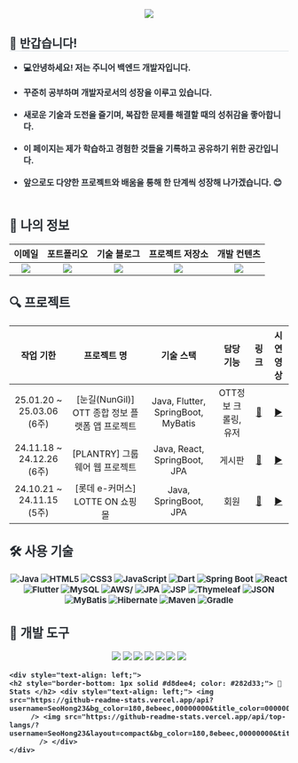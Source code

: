 <div align= "center">
    <img src="https://capsule-render.vercel.app/api?type=waving&color=auto&height=240&text='Seo%20Hong's%20Work%20Log&animation=fadeIn&fontColor=ffffff&fontSize=60" />
    </div>
    <div style="text-align: left;"> 
    <h2 style="border-bottom: 1px solid #d8dee4; color: #282d33;">  👋 반갑습니다! </h2>  
    <div style="font-weight: 700; font-size: 15px; text-align: left; color: #282d33;">
<ul>
    <li>💻안녕하세요! 저는 주니어 백엔드 개발자입니다.</li><br>
    <li> 꾸준히 공부하며 개발자로서의 성장을 이루고 있습니다.</li><br>
    <li><b>새로운 기술과 도전</b>을 즐기며, 복잡한 문제를 해결할 때의 성취감을 좋아합니다.</li><br>
    <li>이 페이지는 제가 학습하고 경험한 것들을 기록하고 공유하기 위한 공간입니다.</li><br>
    <li>앞으로도 다양한 프로젝트와 배움을 통해 한 단계씩 성장해 나가겠습니다. 😊</li><br>
</ul>


<h2>👀 나의 정보</h2>
<div align="center">
  
| **이메일** | **포트폴리오** | **기술 블로그** | **프로젝트 저장소** | **개발 컨텐츠** |
|:----------:|:-------------:|:--------------:|:------------------:|:--------------:|
| <a href="mailto:p54492408@gmail.com"><img src="https://img.shields.io/badge/Gmail-EA4335?style=for-the-badge&logo=gmail&logoColor=white" /></a> | <a href="https://www.notion.so/SW-199be7effd3880d59fccc3ea1efdc1f9?source=copy_link"><img src="https://img.shields.io/badge/Notion-000000?style=for-the-badge&logo=notion&logoColor=white" /></a> | <a href="https://seohong.tistory.com/"><img src="https://img.shields.io/badge/Tistory-ff524b?style=for-the-badge&logo=tistory&logoColor=white" /></a> | <a href="https://github.com/SeoHong23?tab=repositories"><img src="https://img.shields.io/badge/My_Repos-4284f4?style=for-the-badge&logo=github&logoColor=white" /></a> | <a href="https://www.youtube.com/@%EC%84%9C%ED%99%8D%EB%B0%95"><img src="https://img.shields.io/badge/YouTube-FF3839?style=for-the-badge&logo=youtube&logoColor=white" /></a> |
</div>

<h2>🔍 프로젝트 </h2>
<div align="center">
  
| **작업 기한** | **프로젝트 명** | **기술 스택** | **담당 기능** | **링크** | **시연 영상** |
|:---:|:---:|:---:|:---:|:---:|:---:|
| 25.01.20 ~ 25.03.06 (6주) | [눈길(NunGil)] OTT 종합 정보 플랫폼 앱 프로젝트 | Java, Flutter, SpringBoot, MyBatis | OTT정보 크롤링, 유저 | [🔗](https://github.com/SeoHong23/Nungil_Project) | [▶️](https://www.youtube.com/watch?v=uP8ehAsUO-s&t=10s) |
| 24.11.18 ~ 24.12.26 (6주) | [PLANTRY] 그룹웨어 웹 프로젝트 | Java, React, SpringBoot, JPA | 게시판 | [🔗](https://github.com/SeoHong23/Plantry) | [▶️](https://www.youtube.com/watch?v=BVHR2pa8soE&t=618s) |
| 24.10.21 ~ 24.11.15 (5주) | [롯데 e-커머스] LOTTE ON 쇼핑몰 | Java, SpringBoot, JPA | 회원 | [🔗](https://github.com/SeoHong23/Lotteon) | [▶️](https://www.youtube.com/watch?v=U7h1SMAE4Eo&t=532s) |


</div>



<!-- 프로젝트 담당기능 아이콘
## 🔍 프로젝트
<div align="center">
  
| 작업 기한 | 프로젝트 명 | 기술 스택 | 담당 기능 | 링크 | 시연 영상 |
|:--------:|:------------:|:---------:|:----------:|:-----:|:----------:|
| 25.01.20 ~ 25.03.07 (6주) | [A+ market] 중고거래 앱 프로젝트 | <span><img src="https://github.com/user-attachments/assets/d905b76d-37b7-424d-8792-3aef65528aac" height="18" alt="Java" /> <img height="18" src="https://cdn.simpleicons.org/flutter" alt="Flutter" /> <img height="18" src="https://cdn.simpleicons.org/dart" alt="Dart" /> <img height="18" src="https://cdn.simpleicons.org/springboot" alt="Spring Boot" /></span> | 거래(결제/충전) | [🔗](https://github.com/jin123346/APPlusMarket_Flutter) | [▶️](https://github.com/minhi0449/antwork) |
| 24.11.18 ~ 24.12.26 (6주) | [Antwork] 그룹웨어 웹 프로젝트 | <span><img src="https://github.com/user-attachments/assets/d905b76d-37b7-424d-8792-3aef65528aac" height="18" alt="Java" /> <img height="18" src="https://cdn.simpleicons.org/react" alt="React" /> <img height="18" src="https://cdn.simpleicons.org/springboot" alt="Spring Boot" /></span> | 게시판 | [🔗](https://github.com/minhi0449/antwork) | [▶️](https://www.youtube.com/watch?v=EtwH4WvMnJo) |
| 24.10.21 ~ 24.11.15 (5주) | [롯데 e-커머스] LOTTE ON 쇼핑몰 | <span><img src="https://github.com/user-attachments/assets/d905b76d-37b7-424d-8792-3aef65528aac" height="18" alt="Java" /> <img height="18" src="https://cdn.simpleicons.org/springboot" alt="Spring Boot" /></span> | 회원 | [🔗](https://github.com/minhi0449/TeamProject-LotteOn3) | [▶️](https://www.youtube.com/watch?v=rM2Cj0PMg1Q) |
</div>

-->

<h2>🛠 사용 기술</h2>
<!-- 프로그래밍 언어 -->
<div align="center">
  <img src="https://img.shields.io/badge/Java-007396?style=for-the-badge&logo=openjdk&logoColor=white" alt="Java" /> <!-- 백엔드 핵심 언어 -->
  <img src="https://img.shields.io/badge/HTML5-E34F26?style=for-the-badge&logo=html5&logoColor=white" alt="HTML5" /> <!-- 웹 구조 언어 -->
  <img src="https://img.shields.io/badge/CSS3-1572B6?style=for-the-badge&logo=css3&logoColor=white" alt="CSS3" /> <!-- 웹 스타일링 언어 -->
  <img src="https://img.shields.io/badge/JavaScript-F7DF1E?style=for-the-badge&logo=javascript&logoColor=black" alt="JavaScript" /> <!-- 웹 동작 언어 -->
  <img src="https://img.shields.io/badge/Dart-0175C2?style=for-the-badge&logo=dart&logoColor=white" alt="Dart" /> <!-- Flutter 전용 언어 -->
  <!-- 프레임워크 -->
  <img src="https://img.shields.io/badge/Spring Boot-6DB33F?style=for-the-badge&logo=Spring Boot&logoColor=white" alt="Spring Boot"> <!-- 자바 웹 프레임워크 -->
  <img src="https://img.shields.io/badge/React-61DAFB?style=for-the-badge&logo=React&logoColor=black" alt="React"> <!-- 프론트엔드 프레임워크 -->
  <img src="https://img.shields.io/badge/Flutter-02569B?style=for-the-badge&logo=flutter&logoColor=white" alt="Flutter"> <!-- 크로스 플랫폼 프레임워크 -->
  <!-- 데이터베이스 DB -->
  <img src="https://img.shields.io/badge/MySQL-2C6491?style=for-the-badge&logo=mysql&logoColor=white" alt="MySQL" /> <!-- 관계형 데이터베이스 RDBMS : MySQL -->
  <!-- 클라우드 서비스 AWS -->
  <img src="https://img.shields.io/badge/Amazon_AWS-EF880F?style=for-the-badge&logo=amazon&logoColor=white" alt="AWS/"> <!-- 클라우드 서비스 -->
  <!-- 개발 도구 및 라이브러리 -->
  <img src="https://img.shields.io/badge/JPA-6DB33F?style=for-the-badge&logo=Spring&logoColor=white" alt="JPA" /> <!-- 자바 ORM 표준 -->
    <img src="https://img.shields.io/badge/JSP-E34F26?style=for-the-badge&logo=apache-tomcat&logoColor=white" alt="JSP" /> <!-- 자바 서버 페이지(JSP) : Apache Tomcat 로고 사용 -->
  <img src="https://img.shields.io/badge/Thymeleaf-275d1e?style=for-the-badge&logo=Thymeleaf&logoColor=white" alt="Thymeleaf" /> <!-- 자바 템플릿 엔진 -->
  <img src="https://img.shields.io/badge/JSON-000000?style=for-the-badge&logo=JSON&logoColor=white" alt="JSON" /> <!-- 데이터 교환 형식 -->
  <img src="https://img.shields.io/badge/MyBatis-4479A1?style=for-the-badge&logo=apache&logoColor=white" alt="MyBatis" /> <!-- SQL 매핑 프레임워크(MyBatis) : Apache 로고 사용 -->
  <img src="https://img.shields.io/badge/Hibernate-59666C?style=for-the-badge&logo=Hibernate&logoColor=white" alt="Hibernate" /> <!-- 자바 ORM 프레임워크 -->
  <!-- 빌드 도구 -->
  <img src="https://img.shields.io/badge/Maven-C71A36?style=for-the-badge&logo=Apache-Maven&logoColor=white" alt="Maven" /> <!-- 자바 빌드 도구 -->
  <img src="https://img.shields.io/badge/Gradle-02303A?style=for-the-badge&logo=Gradle&logoColor=white" alt="Gradle" /> <!-- 자바 빌드 도구 -->
</div>


<h2>🔧 개발 도구</h2>
<div align="center">
  <img src="https://img.shields.io/badge/Eclipse_IDE-2f276d?style=for-the-badge&logo=Eclipse&logoColor=white" />
  <img src="https://img.shields.io/badge/VSCode-177cda?style=for-the-badge&logo=visual-studio-code&logoColor=white" />
  <img src="https://img.shields.io/badge/IntelliJ_IDEA-111317?style=for-the-badge&logo=IntelliJ%20IDEA&logoColor=white" />
  <img src="https://img.shields.io/badge/Tomcat-F8DC75?style=for-the-badge&logo=Apache%20Tomcat&logoColor=black" />
  <img src="https://img.shields.io/badge/GitHub-181717?style=for-the-badge&logo=GitHub&logoColor=white" />
  <img src="https://img.shields.io/badge/Slack-4A154B?style=for-the-badge&logo=Slack&logoColor=white" />
  <img src="https://img.shields.io/badge/Android%20Studio-30bd88?style=for-the-badge&logo=android-studio&logoColor=white" />
</div>

    <div style="text-align: left;"> 
    <h2 style="border-bottom: 1px solid #d8dee4; color: #282d33;"> 🏅 Stats </h2> <div style="text-align: left;"> <img src="https://github-readme-stats.vercel.app/api?username=SeoHong23&bg_color=180,8ebeec,00000000&title_color=000000&text_color=000000"
         /> <img src="https://github-readme-stats.vercel.app/api/top-langs/?username=SeoHong23&layout=compact&bg_color=180,8ebeec,00000000&title_color=000000&text_color=000000"
           /> </div> 
    </div>
    
